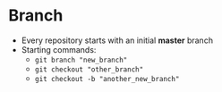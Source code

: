 Branch
======

- Every repository starts with an initial **master** branch
- Starting commands:
    - `git branch "new_branch"`
    - `git checkout "other_branch"`
    - `git checkout -b "another_new_branch"`

